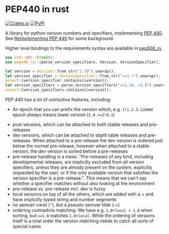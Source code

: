 # PEP440 in rust

[![Crates.io](https://img.shields.io/crates/v/pep440_rs.svg?logo=rust&style=flat-square)](https://crates.io/crates/pep440_rs)
[![PyPI](https://img.shields.io/pypi/v/pep440_rs.svg?logo=python&style=flat-square)](https://pypi.org/project/pep440_rs)

A library for python version numbers and specifiers, implementing
[PEP 440](https://peps.python.org/pep-0440). See
[Reimplementing PEP 440](https://cohost.org/konstin/post/514863-reimplementing-pep-4) for some
background.

Higher level bindings to the requirements syntax are available in
[pep508_rs](https://github.com/konstin/pep508_rs).

```rust
use std::str::FromStr;
use pep440_rs::{parse_version_specifiers, Version, VersionSpecifier};

let version = Version::from_str("1.19").unwrap();
let version_specifier = VersionSpecifier::from_str("==1.*").unwrap();
assert!(version_specifier.contains(&version));
let version_specifiers = parse_version_specifiers(">=1.16, <2.0").unwrap();
assert!(version_specifiers.contains(&version));
```

PEP 440 has a lot of unintuitive features, including:

- An epoch that you can prefix the version which, e.g. `1!1.2.3`. Lower epoch always means lower
  version (`1.0 <=2!0.1`)

* post versions, which can be attached to both stable releases and pre-releases
* dev versions, which can be attached to sbpth table releases and pre-releases. When attached to a
  pre-release the dev version is ordered just below the normal pre-release, however when attached to
  a stable version, the dev version is sorted before a pre-releases
* pre-release handling is a mess: "Pre-releases of any kind, including developmental releases, are
  implicitly excluded from all version specifiers, unless they are already present on the system,
  explicitly requested by the user, or if the only available version that satisfies the version
  specifier is a pre-release.". This means that we can't say whether a specifier matches without
  also looking at the environment
* pre-release vs. pre-release incl. dev is fuzzy
* local versions on top of all the others, which are added with a + and have implicitly typed string
  and number segments
* no semver-caret (`^`), but a pseudo-semver tilde (`~=`)
* ordering contradicts matching: We have e.g. `1.0+local > 1.0` when sorting, but `==1.0` matches
  `1.0+local`. While the ordering of versions itself is a total order the version matching needs to
  catch all sorts of special cases
